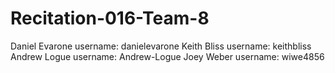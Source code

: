 # Recitation-016-Team-8

Daniel Evarone  username: danielevarone
Keith Bliss     username: keithbliss
Andrew Logue    username: Andrew-Logue
Joey Weber      username: wiwe4856
